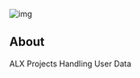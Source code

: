 ![img](https://assets.imaginablefutures.com/media/images/ALX_Logo.max-200x150.png)

## About

ALX Projects Handling User Data
